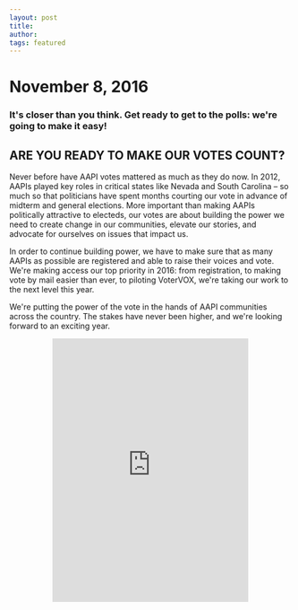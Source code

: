 ```yaml
---
layout: post
title: 
author: 
tags: featured
---
```


# November 8, 2016

### It's closer than you think. Get ready to get to the polls: we're going to make it easy!

## ARE YOU READY TO MAKE OUR VOTES COUNT?

Never before have AAPI votes mattered as much as they do now. In 2012, AAPIs played key roles in critical states like Nevada and South Carolina – so much so that politicians have spent months courting our vote in advance of midterm and general elections. More important than making AAPIs politically attractive to electeds, our votes are about building the power we need to create change in our communities, elevate our stories, and advocate for ourselves on issues that impact us.

In order to continue building power, we have to make sure that as many AAPIs as possible are registered and able to raise their voices and vote. We're making access our top priority in 2016: from registration, to making vote by mail easier than ever, to piloting VoterVOX, we're taking our work to the next level this year.

We're putting the power of the vote in the hands of AAPI communities across the country. The stakes have never been higher, and we're looking forward to an exciting year.

<iframe style="border: 0; width: 350px; height: 470px; margin: auto; display: block;" src="http://bandcamp.com/EmbeddedPlayer/album=2327940306/size=large/bgcol=ffffff/linkcol=de270f/tracklist=false/transparent=true/" seamless><a href="http://18mr.bandcamp.com/album/voices-of-our-vote-myaapivote-album-2">Voices Of Our Vote: #MYAAPIVote Album by Various Artists</a></iframe>